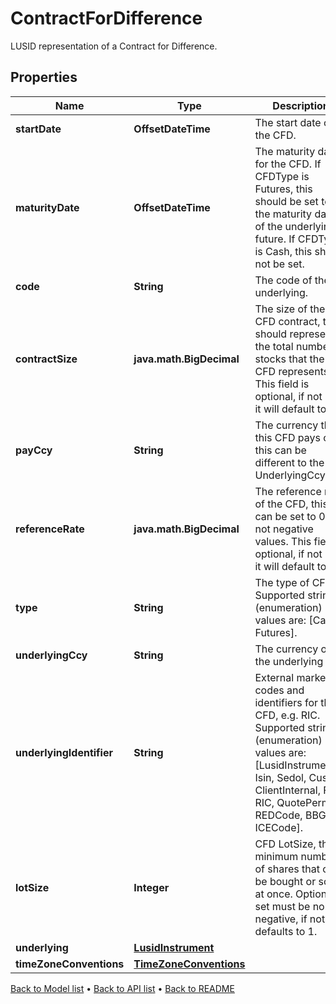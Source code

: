

# ContractForDifference

LUSID representation of a Contract for Difference.

## Properties

| Name | Type | Description | Notes |
|------------ | ------------- | ------------- | -------------|
|**startDate** | **OffsetDateTime** | The start date of the CFD. |  |
|**maturityDate** | **OffsetDateTime** | The maturity date for the CFD. If CFDType is Futures, this should be set to be the maturity date of the underlying  future. If CFDType is Cash, this should not be set. |  [optional] |
|**code** | **String** | The code of the underlying. |  [optional] |
|**contractSize** | **java.math.BigDecimal** | The size of the CFD contract, this should represent the total number of stocks that the CFD represents.   This field is optional, if not set it will default to 1. |  [optional] |
|**payCcy** | **String** | The currency that this CFD pays out, this can be different to the UnderlyingCcy. |  |
|**referenceRate** | **java.math.BigDecimal** | The reference rate of the CFD, this can be set to 0 but not negative values.  This field is optional, if not set it will default to 0. |  [optional] |
|**type** | **String** | The type of CFD.    Supported string (enumeration) values are: [Cash, Futures]. |  |
|**underlyingCcy** | **String** | The currency of the underlying |  [optional] |
|**underlyingIdentifier** | **String** | External market codes and identifiers for the CFD, e.g. RIC.    Supported string (enumeration) values are: [LusidInstrumentId, Isin, Sedol, Cusip, ClientInternal, Figi, RIC, QuotePermId, REDCode, BBGId, ICECode]. |  [optional] |
|**lotSize** | **Integer** | CFD LotSize, the minimum number of shares that can be bought or sold at once.  Optional, if set must be non-negative, if not set defaults to 1. |  [optional] |
|**underlying** | [**LusidInstrument**](LusidInstrument.md) |  |  [optional] |
|**timeZoneConventions** | [**TimeZoneConventions**](TimeZoneConventions.md) |  |  [optional] |



[Back to Model list](../README.md#documentation-for-models) &#8226; [Back to API list](../README.md#documentation-for-api-endpoints) &#8226; [Back to README](../README.md)


